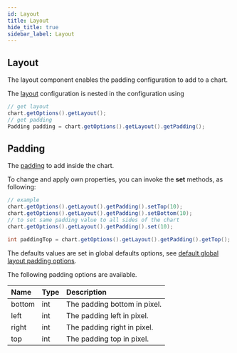 ```yaml
---
id: Layout
title: Layout
hide_title: true
sidebar_label: Layout
---
```

## Layout

The layout component enables the padding configuration to add to a chart.

The [layout](http://www.pepstock.org/Charba/3.3/org/pepstock/charba/client/configuration/Layout.html) configuration is nested in the configuration using 

```java
// get layout
chart.getOptions().getLayout();
// get padding
Padding padding = chart.getOptions().getLayout().getPadding();
```

## Padding

The [padding](http://www.pepstock.org/Charba/3.3/org/pepstock/charba/client/configuration/Padding.html) to add inside the chart.

To change and apply own properties, you can invoke the **set** methods, as following:

```java
// example
chart.getOptions().getLayout().getPadding().setTop(10);
chart.getOptions().getLayout().getPadding().setBottom(10);
// to set same padding value to all sides of the chart
chart.getOptions().getLayout().getPadding().set(10);

int paddingTop = chart.getOptions().getLayout().getPadding().getTop();
```

The defaults values are set in global defaults options, see [default global layout padding options](../defaults/DefaultsCharts#padding).

The following padding options are available. 


| Name | Type | Description
| :- | :- | :-
| bottom | int | The padding bottom in pixel.
| left | int | The padding left in pixel.
| right | int | The padding right in pixel.
| top | int | The padding top in pixel.
